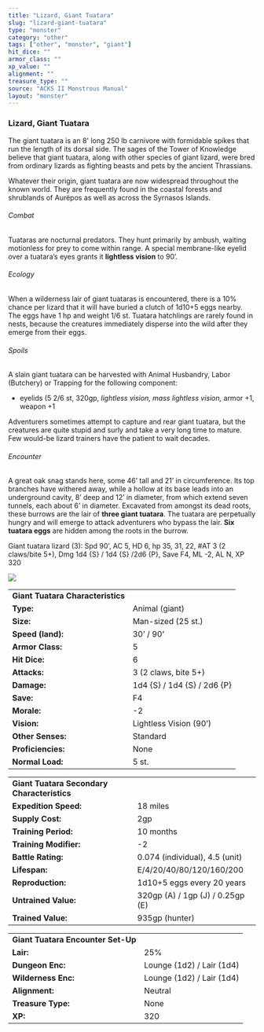 ```yaml
---
title: "Lizard, Giant Tuatara"
slug: "lizard-giant-tuatara"
type: "monster"
category: "other"
tags: ["other", "monster", "giant"]
hit_dice: ""
armor_class: ""
xp_value: ""
alignment: ""
treasure_type: ""
source: "ACKS II Monstrous Manual"
layout: "monster"
---
```


### Lizard, Giant Tuatara

The giant tuatara is an 8' long 250 lb carnivore with formidable spikes that run the length of its
dorsal side. The sages of the Tower of Knowledge believe that giant tuatara, along with other
species of giant lizard, were bred from ordinary lizards as fighting beasts and pets by the ancient
Thrassians.

Whatever their origin, giant tuatara are now widespread throughout the known world. They are
frequently found in the coastal forests and shrublands of Aurëpos as well as across the Syrnasos
Islands.

###### Combat

Tuataras are nocturnal predators. They hunt primarily by ambush, waiting motionless for prey to
come within range. A special membrane-like eyelid over a tuatara’s eyes grants it **lightless
vision** to 90’.

###### Ecology

When a wilderness lair of giant tuataras is encountered, there is a 10% chance per lizard that it
will have buried a clutch of 1d10+5 eggs nearby. The eggs have 1 hp and weight 1/6 st. Tuatara
hatchlings are rarely found in nests, because the creatures immediately disperse into the wild after
they emerge from their eggs.

###### Spoils

A slain giant tuatara can be harvested with Animal Husbandry, Labor (Butchery) or Trapping for the
following component:

* eyelids (5 2/6 st, 320gp, *lightless vision, mass lightless vision,* armor +1, weapon +1

Adventurers sometimes attempt to capture and rear giant tuatara, but the creatures are quite stupid
and surly and take a very long time to mature. Few would-be lizard trainers have the patient to wait
decades.

###### Encounter

A great oak snag stands here, some 46’ tall and 21’ in circumference. Its top branches have
withered away, while a hollow at its base leads into an underground cavity, 8’ deep and 12’ in
diameter, from which extend seven tunnels, each about 6’ in diameter. Excavated from amongst its
dead roots, these burrows are the lair of **three giant tuatara**. The tuatara are perpetually
hungry and will emerge to attack adventurers who bypass the lair. **Six tuatara eggs** are hidden
among the roots in the burrow.

Giant tuatara lizard (3): Spd 90’, AC 5, HD 6, hp 35, 31, 22, #AT 3 (2 claws/bite 5+), Dmg 1d4 {S}
/ 1d4 {S} /2d6 {P}, Save F4, ML -2, AL N, XP 320

![](data:image/png;base64...)

|  |  |
| --- | --- |
| **Giant Tuatara Characteristics** | |
| **Type:** | Animal (giant) |
| **Size:** | Man-sized (25 st.) |
| **Speed (land):** | 30’ / 90’ |
| **Armor Class:** | 5 |
| **Hit Dice:** | 6 |
| **Attacks:** | 3 (2 claws, bite 5+) |
| **Damage:** | 1d4 {S} / 1d4 {S} / 2d6 {P} |
| **Save:** | F4 |
| **Morale:** | -2 |
| **Vision:** | Lightless Vision (90’) |
| **Other Senses:** | Standard |
| **Proficiencies:** | None |
| **Normal Load:** | 5 st. |

|  |  |
| --- | --- |
| **Giant Tuatara Secondary Characteristics** | |
| **Expedition Speed:** | 18 miles |
| **Supply Cost:** | 2gp |
| **Training Period:** | 10 months |
| **Training Modifier:** | -2 |
| **Battle Rating:** | 0.074 (individual), 4.5 (unit) |
| **Lifespan:** | E/4/20/40/80/120/160/200 |
| **Reproduction:** | 1d10+5 eggs every 20 years |
| **Untrained Value:** | 320gp (A) / 1gp (J) / 0.25gp (E) |
| **Trained Value:** | 935gp (hunter) |

|  |  |
| --- | --- |
| **Giant Tuatara Encounter Set-Up** | |
| **Lair:** | 25% |
| **Dungeon Enc:** | Lounge (1d2) / Lair (1d4) |
| **Wilderness Enc:** | Lounge (1d2) / Lair (1d4) |
| **Alignment:** | Neutral |
| **Treasure Type:** | None |
| **XP:** | 320 |
